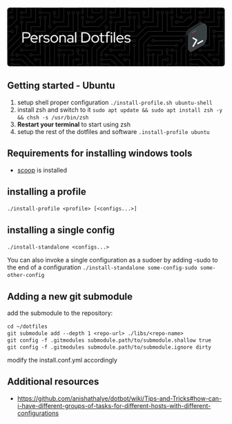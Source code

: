 ![Banner](banner.png)

## Getting started - Ubuntu
1. setup shell proper configuration `./install-profile.sh ubuntu-shell`
2. install zsh and switch to it `sudo apt update && sudo apt install zsh -y && chsh -s /usr/bin/zsh`
3. **Restart your terminal** to start using zsh
4. setup the rest of the dotfiles and software `.install-profile ubuntu`

## Requirements for installing windows tools
- [scoop](scoop.sh) is installed

## installing a profile
`./install-profile <profile> [<configs...>]`

## installing a single config
`./install-standalone <configs...>`

You can also invoke a single configuration as a sudoer by adding -sudo to the end of a configuration
`./install-standalone some-config-sudo some-other-config`


## Adding a new git submodule
add the submodule to the repository:
````
cd ~/dotfiles 
git submodule add --depth 1 <repo-url> ./libs/<repo-name>
git config -f .gitmodules submodule.path/to/submodule.shallow true
git config -f .gitmodules submodule.path/to/submodule.ignore dirty

``````
modify the install.conf.yml accordingly

## Additional resources
- https://github.com/anishathalye/dotbot/wiki/Tips-and-Tricks#how-can-i-have-different-groups-of-tasks-for-different-hosts-with-different-configurations
